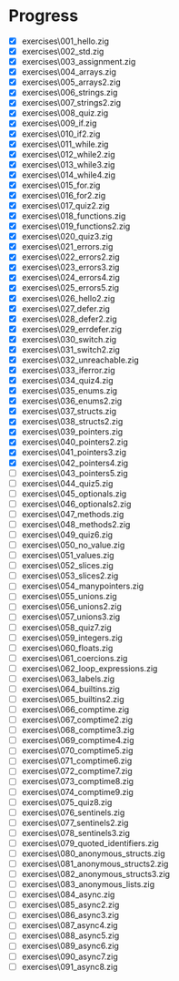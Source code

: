 # Progress

- [x] exercises\001_hello.zig
- [x] exercises\002_std.zig
- [x] exercises\003_assignment.zig
- [x] exercises\004_arrays.zig
- [x] exercises\005_arrays2.zig
- [x] exercises\006_strings.zig
- [x] exercises\007_strings2.zig
- [x] exercises\008_quiz.zig
- [x] exercises\009_if.zig
- [x] exercises\010_if2.zig
- [x] exercises\011_while.zig
- [x] exercises\012_while2.zig
- [x] exercises\013_while3.zig
- [x] exercises\014_while4.zig
- [x] exercises\015_for.zig
- [x] exercises\016_for2.zig
- [x] exercises\017_quiz2.zig
- [x] exercises\018_functions.zig
- [x] exercises\019_functions2.zig
- [x] exercises\020_quiz3.zig
- [x] exercises\021_errors.zig
- [x] exercises\022_errors2.zig
- [x] exercises\023_errors3.zig
- [x] exercises\024_errors4.zig
- [x] exercises\025_errors5.zig
- [x] exercises\026_hello2.zig
- [x] exercises\027_defer.zig
- [x] exercises\028_defer2.zig
- [x] exercises\029_errdefer.zig
- [x] exercises\030_switch.zig
- [x] exercises\031_switch2.zig
- [x] exercises\032_unreachable.zig
- [x] exercises\033_iferror.zig
- [x] exercises\034_quiz4.zig
- [x] exercises\035_enums.zig
- [x] exercises\036_enums2.zig
- [x] exercises\037_structs.zig
- [x] exercises\038_structs2.zig
- [x] exercises\039_pointers.zig
- [x] exercises\040_pointers2.zig
- [x] exercises\041_pointers3.zig
- [x] exercises\042_pointers4.zig
- [ ] exercises\043_pointers5.zig
- [ ] exercises\044_quiz5.zig
- [ ] exercises\045_optionals.zig
- [ ] exercises\046_optionals2.zig
- [ ] exercises\047_methods.zig
- [ ] exercises\048_methods2.zig
- [ ] exercises\049_quiz6.zig
- [ ] exercises\050_no_value.zig
- [ ] exercises\051_values.zig
- [ ] exercises\052_slices.zig
- [ ] exercises\053_slices2.zig
- [ ] exercises\054_manypointers.zig
- [ ] exercises\055_unions.zig
- [ ] exercises\056_unions2.zig
- [ ] exercises\057_unions3.zig
- [ ] exercises\058_quiz7.zig
- [ ] exercises\059_integers.zig
- [ ] exercises\060_floats.zig
- [ ] exercises\061_coercions.zig
- [ ] exercises\062_loop_expressions.zig
- [ ] exercises\063_labels.zig
- [ ] exercises\064_builtins.zig
- [ ] exercises\065_builtins2.zig
- [ ] exercises\066_comptime.zig
- [ ] exercises\067_comptime2.zig
- [ ] exercises\068_comptime3.zig
- [ ] exercises\069_comptime4.zig
- [ ] exercises\070_comptime5.zig
- [ ] exercises\071_comptime6.zig
- [ ] exercises\072_comptime7.zig
- [ ] exercises\073_comptime8.zig
- [ ] exercises\074_comptime9.zig
- [ ] exercises\075_quiz8.zig
- [ ] exercises\076_sentinels.zig
- [ ] exercises\077_sentinels2.zig
- [ ] exercises\078_sentinels3.zig
- [ ] exercises\079_quoted_identifiers.zig
- [ ] exercises\080_anonymous_structs.zig
- [ ] exercises\081_anonymous_structs2.zig
- [ ] exercises\082_anonymous_structs3.zig
- [ ] exercises\083_anonymous_lists.zig
- [ ] exercises\084_async.zig
- [ ] exercises\085_async2.zig
- [ ] exercises\086_async3.zig
- [ ] exercises\087_async4.zig
- [ ] exercises\088_async5.zig
- [ ] exercises\089_async6.zig
- [ ] exercises\090_async7.zig
- [ ] exercises\091_async8.zig
